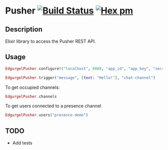 # Pusher [![Build Status](https://travis-ci.org/edgurgel/pusher.png?branch=master)](https://travis-ci.org/edgurgel/pusher) [![Hex pm](http://img.shields.io/hexpm/v/pusher.svg?style=flat)](https://hex.pm/packages/pusher)
## Description

Elixir library to access the Pusher REST API.

## Usage

```elixir
EdgurgelPusher.configure!("localhost", 8080, "app_id", "app_key", "secret")
```

```elixir
EdgurgelPusher.trigger("message", [text: "Hello!"], "chat-channel")
```

To get occupied channels:

```elixir
EdgurgelPusher.channels
```

To get users connected to a presence channel

```elixir
EdgurgelPusher.users("presence-demo")
```

## TODO

* Add tests
